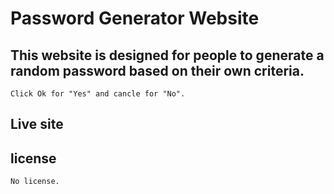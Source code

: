 # Password Generator Website


## This website is designed for people to generate a random password based on their own criteria. 
    Click Ok for "Yes" and cancle for "No".

## Live site
    

## license
    No license.
